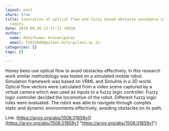 ```yaml
---
layout: post
share: true
title: Simulation of optical flow and fuzzy based obstacle avoidance system for mobile
  robots
date: 2018-08-26 12:17:11 +0530
author:
  name: Rohitkumar Arasanipalai
  email: f2015666@pilani.bits-pilani.ac.in
categories: []
tags: []

---
```

Honey bees use optical flow to avoid obstacles effectively. In this research work similar methodology was tested on a simulated mobile robot. Simulation framework was based on VRML and Simulink in a 3D world. Optical flow vectors were calculated from a video scene captured by a virtual camera which was used as inputs to a fuzzy logic controller. Fuzzy logic controller decided the locomotion of the robot. Different fuzzy logic rules were evaluated. The robot was able to navigate through complex static and dynamic environments effectively, avoiding obstacles on its path.  

Link: [https://arxiv.org/abs/1508.01859v1](https://arxiv.org/abs/1508.01859v1 "https://arxiv.org/abs/1508.01859v1")
